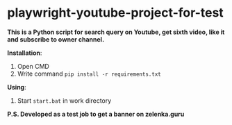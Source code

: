 # playwright-youtube-project-for-test

**This is a Python script for search query on Youtube, get sixth video, like it and subscribe to owner channel.**

**Installation**:
  1. Open CMD
  2. Write command
   `pip install -r requirements.txt`

**Using**:
1. Start `start.bat` in work directory


**P.S. Developed as a test job to get a banner on zelenka.guru**
